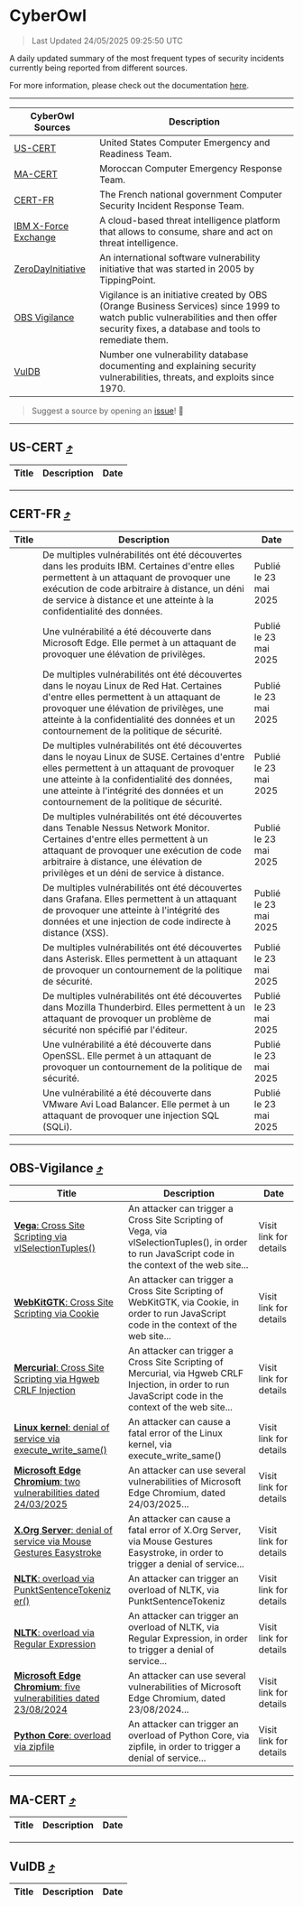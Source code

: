 
 <div id='top'></div>

# CyberOwl

 > Last Updated 24/05/2025 09:25:50 UTC
 
 A daily updated summary of the most frequent types of security incidents currently being reported from different sources.
 
 For more information, please check out the documentation [here](./docs/README.md).
 
 ---
 |CyberOwl Sources|Description|
 |---|---|
 |[US-CERT](#us-cert-arrow_heading_up)|United States Computer Emergency and Readiness Team.|
 |[MA-CERT](#ma-cert-arrow_heading_up)|Moroccan Computer Emergency Response Team.|
 |[CERT-FR](#cert-fr-arrow_heading_up)|The French national government Computer Security Incident Response Team.|
 |[IBM X-Force Exchange](#ibmcloud-arrow_heading_up)|A cloud-based threat intelligence platform that allows to consume, share and act on threat intelligence.|
 |[ZeroDayInitiative](#zerodayinitiative-arrow_heading_up)|An international software vulnerability initiative that was started in 2005 by TippingPoint.|
 |[OBS Vigilance](#obs-vigilance-arrow_heading_up)|Vigilance is an initiative created by OBS (Orange Business Services) since 1999 to watch public vulnerabilities and then offer security fixes, a database and tools to remediate them.|
 |[VulDB](#vuldb-arrow_heading_up)|Number one vulnerability database documenting and explaining security vulnerabilities, threats, and exploits since 1970.|
 
 > Suggest a source by opening an [issue](https://github.com/karimhabush/cyberowl/issues)! :raised_hands:
 ---

## US-CERT [:arrow_heading_up:](#cyberowl)

 |Title|Description|Date|
 |---|---|---|
 
 ---

## CERT-FR [:arrow_heading_up:](#cyberowl)

 |Title|Description|Date|
 |---|---|---|
 |[](https://www.cert.ssi.gouv.fr/avis/CERTFR-2025-AVI-0452/)|De multiples vulnérabilités ont été découvertes dans les produits IBM. Certaines d'entre elles permettent à un attaquant de provoquer une exécution de code arbitraire à distance, un déni de service à distance et une atteinte à la confidentialité des données.|Publié le 23 mai 2025|
 |[](https://www.cert.ssi.gouv.fr/avis/CERTFR-2025-AVI-0451/)|Une vulnérabilité a été découverte dans Microsoft Edge. Elle permet à un attaquant de provoquer une élévation de privilèges.|Publié le 23 mai 2025|
 |[](https://www.cert.ssi.gouv.fr/avis/CERTFR-2025-AVI-0450/)|De multiples vulnérabilités ont été découvertes dans le noyau Linux de Red Hat. Certaines d'entre elles permettent à un attaquant de provoquer une élévation de privilèges, une atteinte à la confidentialité des données et un contournement de la politique de sécurité.|Publié le 23 mai 2025|
 |[](https://www.cert.ssi.gouv.fr/avis/CERTFR-2025-AVI-0449/)|De multiples vulnérabilités ont été découvertes dans le noyau Linux de SUSE. Certaines d'entre elles permettent à un attaquant de provoquer une atteinte à la confidentialité des données, une atteinte à l'intégrité des données et un contournement de la politique de sécurité.|Publié le 23 mai 2025|
 |[](https://www.cert.ssi.gouv.fr/avis/CERTFR-2025-AVI-0448/)|De multiples vulnérabilités ont été découvertes dans Tenable Nessus Network Monitor. Certaines d'entre elles permettent à un attaquant de provoquer une exécution de code arbitraire à distance, une élévation de privilèges et un déni de service à distance.|Publié le 23 mai 2025|
 |[](https://www.cert.ssi.gouv.fr/avis/CERTFR-2025-AVI-0447/)|De multiples vulnérabilités ont été découvertes dans Grafana. Elles permettent à un attaquant de provoquer une atteinte à l'intégrité des données et une injection de code indirecte à distance (XSS).|Publié le 23 mai 2025|
 |[](https://www.cert.ssi.gouv.fr/avis/CERTFR-2025-AVI-0446/)|De multiples vulnérabilités ont été découvertes dans Asterisk. Elles permettent à un attaquant de provoquer un contournement de la politique de sécurité.|Publié le 23 mai 2025|
 |[](https://www.cert.ssi.gouv.fr/avis/CERTFR-2025-AVI-0445/)|De multiples vulnérabilités ont été découvertes dans Mozilla Thunderbird. Elles permettent à un attaquant de provoquer un problème de sécurité non spécifié par l'éditeur.|Publié le 23 mai 2025|
 |[](https://www.cert.ssi.gouv.fr/avis/CERTFR-2025-AVI-0444/)|Une vulnérabilité a été découverte dans OpenSSL. Elle permet à un attaquant de provoquer un contournement de la politique de sécurité.|Publié le 23 mai 2025|
 |[](https://www.cert.ssi.gouv.fr/avis/CERTFR-2025-AVI-0443/)|Une vulnérabilité a été découverte dans VMware Avi Load Balancer. Elle permet à un attaquant de provoquer une injection SQL (SQLi).|Publié le 23 mai 2025|
 
 ---

## OBS-Vigilance [:arrow_heading_up:](#cyberowl)

 |Title|Description|Date|
 |---|---|---|
 |[<a href="https://vigilance.fr/vulnerability/Vega-Cross-Site-Scripting-via-vlSelectionTuples-46658" class="noirorange"><b>Vega</b>: Cross Site Scripting via vlSelectionTuples()</a>](https://vigilance.fr/vulnerability/Vega-Cross-Site-Scripting-via-vlSelectionTuples-46658)|An attacker can trigger a Cross Site Scripting of Vega, via vlSelectionTuples(), in order to run JavaScript code in the context of the web site...|Visit link for details|
 |[<a href="https://vigilance.fr/vulnerability/WebKitGTK-Cross-Site-Scripting-via-Cookie-46657" class="noirorange"><b>WebKitGTK</b>: Cross Site Scripting via Cookie</a>](https://vigilance.fr/vulnerability/WebKitGTK-Cross-Site-Scripting-via-Cookie-46657)|An attacker can trigger a Cross Site Scripting of WebKitGTK, via Cookie, in order to run JavaScript code in the context of the web site...|Visit link for details|
 |[<a href="https://vigilance.fr/vulnerability/Mercurial-Cross-Site-Scripting-via-Hgweb-CRLF-Injection-46655" class="noirorange"><b>Mercurial</b>: Cross Site Scripting via Hgweb CRLF Injection</a>](https://vigilance.fr/vulnerability/Mercurial-Cross-Site-Scripting-via-Hgweb-CRLF-Injection-46655)|An attacker can trigger a Cross Site Scripting of Mercurial, via Hgweb CRLF Injection, in order to run JavaScript code in the context of the web site...|Visit link for details|
 |[<a href="https://vigilance.fr/vulnerability/Linux-kernel-denial-of-service-via-execute-write-same-47108" class="noirorange"><b>Linux kernel</b>: denial of service via execute_write_same()</a>](https://vigilance.fr/vulnerability/Linux-kernel-denial-of-service-via-execute-write-same-47108)|An attacker can cause a fatal error of the Linux kernel, via execute_write_same()|Visit link for details|
 |[<a href="https://vigilance.fr/vulnerability/Microsoft-Edge-Chromium-two-vulnerabilities-dated-24-03-2025-46654" class="noirorange"><b>Microsoft Edge Chromium</b>: two vulnerabilities dated 24/03/2025</a>](https://vigilance.fr/vulnerability/Microsoft-Edge-Chromium-two-vulnerabilities-dated-24-03-2025-46654)|An attacker can use several vulnerabilities of Microsoft Edge Chromium, dated 24/03/2025...|Visit link for details|
 |[<a href="https://vigilance.fr/vulnerability/X-Org-Server-denial-of-service-via-Mouse-Gestures-Easystroke-46653" class="noirorange"><b>X.Org Server</b>: denial of service via Mouse Gestures Easystroke</a>](https://vigilance.fr/vulnerability/X-Org-Server-denial-of-service-via-Mouse-Gestures-Easystroke-46653)|An attacker can cause a fatal error of X.Org Server, via Mouse Gestures Easystroke, in order to trigger a denial of service...|Visit link for details|
 |[<a href="https://vigilance.fr/vulnerability/NLTK-overload-via-PunktSentenceTokenizer-46652" class="noirorange"><b>NLTK</b>: overload via PunktSentenceTokeniz<wbr>er()</wbr></a>](https://vigilance.fr/vulnerability/NLTK-overload-via-PunktSentenceTokenizer-46652)|An attacker can trigger an overload of NLTK, via PunktSentenceTokeniz|Visit link for details|
 |[<a href="https://vigilance.fr/vulnerability/NLTK-overload-via-Regular-Expression-46651" class="noirorange"><b>NLTK</b>: overload via Regular Expression</a>](https://vigilance.fr/vulnerability/NLTK-overload-via-Regular-Expression-46651)|An attacker can trigger an overload of NLTK, via Regular Expression, in order to trigger a denial of service...|Visit link for details|
 |[<a href="https://vigilance.fr/vulnerability/Microsoft-Edge-Chromium-five-vulnerabilities-dated-23-08-2024-45005" class="noirorange"><b>Microsoft Edge Chromium</b>: five vulnerabilities dated 23/08/2024</a>](https://vigilance.fr/vulnerability/Microsoft-Edge-Chromium-five-vulnerabilities-dated-23-08-2024-45005)|An attacker can use several vulnerabilities of Microsoft Edge Chromium, dated 23/08/2024...|Visit link for details|
 |[<a href="https://vigilance.fr/vulnerability/Python-Core-overload-via-zipfile-45004" class="noirorange"><b>Python Core</b>: overload via zipfile</a>](https://vigilance.fr/vulnerability/Python-Core-overload-via-zipfile-45004)|An attacker can trigger an overload of Python Core, via zipfile, in order to trigger a denial of service...|Visit link for details|
 
 ---

## MA-CERT [:arrow_heading_up:](#cyberowl)

 |Title|Description|Date|
 |---|---|---|
 
 ---

## VulDB [:arrow_heading_up:](#cyberowl)

 |Title|Description|Date|
 |---|---|---|
 
